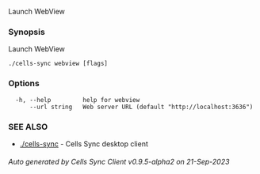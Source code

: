 Launch WebView

### Synopsis

Launch WebView

```
./cells-sync webview [flags]
```

### Options

```
  -h, --help         help for webview
      --url string   Web server URL (default "http://localhost:3636")
```

### SEE ALSO

* [./cells-sync](./cells-sync)	 - Cells Sync desktop client

###### Auto generated by Cells Sync Client v0.9.5-alpha2 on 21-Sep-2023
